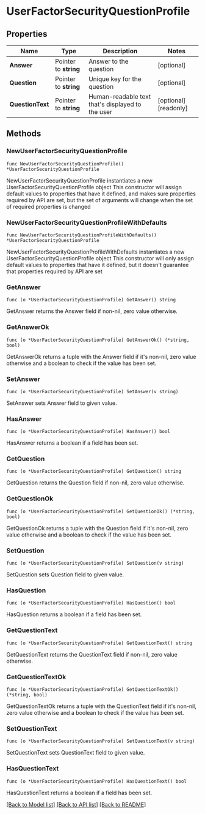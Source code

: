 # UserFactorSecurityQuestionProfile

## Properties

Name | Type | Description | Notes
------------ | ------------- | ------------- | -------------
**Answer** | Pointer to **string** | Answer to the question | [optional] 
**Question** | Pointer to **string** | Unique key for the question | [optional] 
**QuestionText** | Pointer to **string** | Human-readable text that&#39;s displayed to the user | [optional] [readonly] 

## Methods

### NewUserFactorSecurityQuestionProfile

`func NewUserFactorSecurityQuestionProfile() *UserFactorSecurityQuestionProfile`

NewUserFactorSecurityQuestionProfile instantiates a new UserFactorSecurityQuestionProfile object
This constructor will assign default values to properties that have it defined,
and makes sure properties required by API are set, but the set of arguments
will change when the set of required properties is changed

### NewUserFactorSecurityQuestionProfileWithDefaults

`func NewUserFactorSecurityQuestionProfileWithDefaults() *UserFactorSecurityQuestionProfile`

NewUserFactorSecurityQuestionProfileWithDefaults instantiates a new UserFactorSecurityQuestionProfile object
This constructor will only assign default values to properties that have it defined,
but it doesn't guarantee that properties required by API are set

### GetAnswer

`func (o *UserFactorSecurityQuestionProfile) GetAnswer() string`

GetAnswer returns the Answer field if non-nil, zero value otherwise.

### GetAnswerOk

`func (o *UserFactorSecurityQuestionProfile) GetAnswerOk() (*string, bool)`

GetAnswerOk returns a tuple with the Answer field if it's non-nil, zero value otherwise
and a boolean to check if the value has been set.

### SetAnswer

`func (o *UserFactorSecurityQuestionProfile) SetAnswer(v string)`

SetAnswer sets Answer field to given value.

### HasAnswer

`func (o *UserFactorSecurityQuestionProfile) HasAnswer() bool`

HasAnswer returns a boolean if a field has been set.

### GetQuestion

`func (o *UserFactorSecurityQuestionProfile) GetQuestion() string`

GetQuestion returns the Question field if non-nil, zero value otherwise.

### GetQuestionOk

`func (o *UserFactorSecurityQuestionProfile) GetQuestionOk() (*string, bool)`

GetQuestionOk returns a tuple with the Question field if it's non-nil, zero value otherwise
and a boolean to check if the value has been set.

### SetQuestion

`func (o *UserFactorSecurityQuestionProfile) SetQuestion(v string)`

SetQuestion sets Question field to given value.

### HasQuestion

`func (o *UserFactorSecurityQuestionProfile) HasQuestion() bool`

HasQuestion returns a boolean if a field has been set.

### GetQuestionText

`func (o *UserFactorSecurityQuestionProfile) GetQuestionText() string`

GetQuestionText returns the QuestionText field if non-nil, zero value otherwise.

### GetQuestionTextOk

`func (o *UserFactorSecurityQuestionProfile) GetQuestionTextOk() (*string, bool)`

GetQuestionTextOk returns a tuple with the QuestionText field if it's non-nil, zero value otherwise
and a boolean to check if the value has been set.

### SetQuestionText

`func (o *UserFactorSecurityQuestionProfile) SetQuestionText(v string)`

SetQuestionText sets QuestionText field to given value.

### HasQuestionText

`func (o *UserFactorSecurityQuestionProfile) HasQuestionText() bool`

HasQuestionText returns a boolean if a field has been set.


[[Back to Model list]](../README.md#documentation-for-models) [[Back to API list]](../README.md#documentation-for-api-endpoints) [[Back to README]](../README.md)


